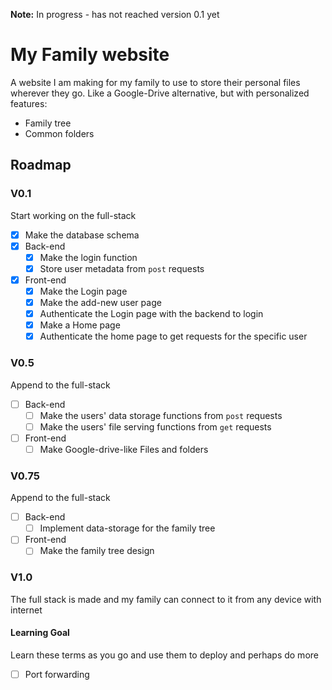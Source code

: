 **Note:** In progress - has not reached version 0.1 yet

# My Family website
A website I am making for my family to use to store their personal files wherever they go. Like a Google-Drive alternative, but with personalized features:
- Family tree
- Common folders

## Roadmap
### V0.1
Start working on the full-stack
- [X] Make the database schema
- [X] Back-end
  - [X] Make the login function
  - [X] Store user metadata from `post` requests
- [X] Front-end
  - [X] Make the Login page
  - [X] Make the add-new user page
  - [X] Authenticate the Login page with the backend to login
  - [X] Make a Home page
  - [X] Authenticate the home page to get requests for the specific user

### V0.5
Append to the full-stack
- [ ] Back-end
  - [ ] Make the users' data storage functions from `post` requests
  - [ ] Make the users' file serving functions from `get` requests
- [ ] Front-end
  - [ ] Make Google-drive-like Files and folders

### V0.75
Append to the full-stack
- [ ] Back-end
  - [ ] Implement data-storage for the family tree
- [ ] Front-end
  - [ ] Make the family tree design

### V1.0
The full stack is made and my family can connect to it from any device with internet

#### Learning Goal
Learn these terms as you go and use them to deploy and perhaps do more
- [ ] Port forwarding
